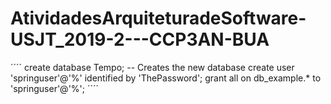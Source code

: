 # AtividadesArquiteturadeSoftware-USJT_2019-2---CCP3AN-BUA
´´´´
create database Tempo; -- Creates the new database
 create user 'springuser'@'%' identified by 'ThePassword';
 grant all on db_example.* to 'springuser'@'%';
´´´´
